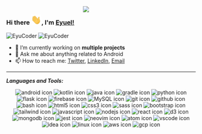 
<img width="300px" align="right" src="https://media3.giphy.com/media/6vj5quVNRhoQw/giphy.gif?cid=ecf05e47pdsfw7onmqbup4bkywcbxv3xgkm2soa84arkq65s&rid=giphy.gif"/>

### Hi there <img alt="waving hand" width="27px" src="assets\Hi.gif" />, I'm [Eyuel!](https://www.linkedin.com/in/eyuel-daniel/)


  <img src="https://komarev.com/ghpvc/?username=elysium09&label=PROFILE+VIEWS&color=blue&style=for-the-badge" alt="EyuCoder" />
  <img title="Followers" src="https://img.shields.io/github/followers/eyucoder?color=blue&style=flat-square" alt="EyuCoder">

- 🌱 I’m currently working on **multiple projects**
- 💬 Ask me about anything related to Android
- 📫 How to reach me: [Twitter](https://twitter.com/eyucoder), [LinkedIn](https://linkedin.com/in/eyuel-daniel), [Email](mailto:eyueldaniel0921@gmail.com)                  


<hr style="height:2px;border-width:0;color:gray;background-color:gray">

***Languages and Tools:*** 

<div align="center">
  <img src="https://skillicons.dev/icons?i=androidstudio" width="40px" alt="android icon"/>
  <img src="https://skillicons.dev/icons?i=kotlin" width="40px" alt="kotlin icon"/>
  <img src="https://skillicons.dev/icons?i=java" width="40px" alt="java icon"/>
  <img src="https://skillicons.dev/icons?i=gradle" width="40px" alt="gradle icon"/>
  <img src="https://skillicons.dev/icons?i=python" width="40px" alt="python icon"/>
  <img src="https://skillicons.dev/icons?i=flask" width="40px" alt="flask icon"/>
  <img src="https://skillicons.dev/icons?i=firebase" width="40px" alt="firebase icon"/>
  <img src="https://skillicons.dev/icons?i=mysql" width="40px" alt="MySQL icon"/>
  <img src="https://skillicons.dev/icons?i=git" width="40px" alt="git icon"/>
  <img src="https://skillicons.dev/icons?i=github" width="40px" alt="github icon"/>
  <img src="https://skillicons.dev/icons?i=bash" width="40px" alt="bash icon"/>
  <img src="https://skillicons.dev/icons?i=html" width="40px" alt="html5 icon"/>
  <img src="https://skillicons.dev/icons?i=css" width="40px" alt="css3 icon"/>
  <img src="https://skillicons.dev/icons?i=sass" width="40px" alt="sass icon"/>
  <img src="https://skillicons.dev/icons?i=bootstrap" width="40px" alt="bootstrap icon"/>
  <img src="https://skillicons.dev/icons?i=tailwind" width="40px" alt="tailwind icon"/>
  <img src="https://skillicons.dev/icons?i=javascript" width="40px" alt="javascript icon"/>
  <img src="https://skillicons.dev/icons?i=nodejs" width="40px" alt="nodejs icon"/>
  <img src="https://skillicons.dev/icons?i=react" width="40px" alt="react icon"/>
  <img src="https://skillicons.dev/icons?i=d3" width="40px" alt="d3 icon"/>
  <img src="https://skillicons.dev/icons?i=mongodb" width="40px" alt="mongodb icon"/>
  <img src="https://skillicons.dev/icons?i=jest" width="40px" alt="jest icon"/>
  <img src="https://skillicons.dev/icons?i=neovim" width="40px" alt="neovim icon"/>
  <img src="https://skillicons.dev/icons?i=atom" width="40px" alt="atom icon"/>
  <img src="https://skillicons.dev/icons?i=vscode" width="40px" alt="vscode icon"/>
  <img src="https://skillicons.dev/icons?i=idea" width="40px" alt="idea icon"/>
  <img src="https://skillicons.dev/icons?i=linux" width="40px" alt="linux icon"/>
  <img src="https://skillicons.dev/icons?i=aws" width="40px" alt="aws icon"/>
  <img src="https://skillicons.dev/icons?i=gcp" width="40px" alt="gcp icon"/>
</div>

<!--<img align="center" src="https://github-readme-streak-stats.herokuapp.com/?user=eyucoder&theme=dark&hide_border=true"/>
  
  <a href="https://github.com/eyucoder">
  <img height="160em" src="https://github-readme-stats.vercel.app/api?username=eyucoder&hide=none&show_icons=true&theme=tokyonight&include_all_commits=true&count_private=true"/>
  <img height="160em" src="https://github-readme-stats.vercel.app/api/top-langs/?username=eyucoder&layout=compact&langs_count=7&theme=tokyonight"/>
  
<img width=800 src="https://github-profile-trophy.vercel.app/?username=eyucoder&theme=darkhub&no-frame=true&column=8"/>-->
